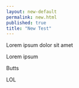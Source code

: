 ```yaml
---
layout: new-default
permalink: new.html
published: true
title: "New Test"
---
```


Lorem ipsum dolor sit amet

Lorem ipsum

Butts

LOL
